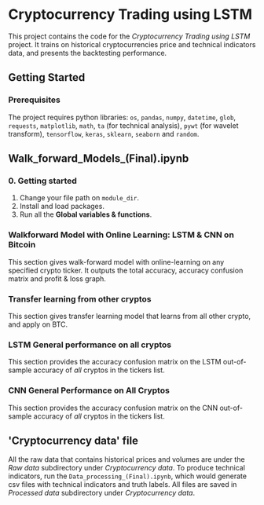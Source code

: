 # Cryptocurrency Trading using LSTM
This project contains the code for the *Cryptocurrency Trading using LSTM* project. It trains on historical cryptocurrencies price and technical indicators data, and presents the backtesting performance.
## Getting Started
### Prerequisites
The project requires python libraries: `os`, `pandas`, `numpy`, `datetime`, `glob`, `requests`, `matplotlib`, `math`, `ta` (for technical analysis), `pywt` (for wavelet transform), `tensorflow`, `keras`, `sklearn`, `seaborn` and `random`.
## Walk_forward_Models_(Final).ipynb
### 0. Getting started
1. Change your file path on `module_dir`. 
2. Install and load packages. 
3. Run all the **Global variables & functions**.
### Walkforward Model with Online Learning: LSTM & CNN on Bitcoin
This section gives walk-forward model with online-learning on any specified crypto ticker. It outputs the total accuracy, accuracy confusion matrix and profit & loss graph. 
### Transfer learning from other cryptos
This section gives transfer learning model that learns from all other crypto, and apply on BTC.
### LSTM General performance on all cryptos
This section provides the accuracy confusion matrix on the LSTM out-of-sample accuracy of *all* cryptos in the tickers list. 
### CNN General Performance on All Cryptos
This section provides the accuracy confusion matrix on the CNN out-of-sample accuracy of *all* cryptos in the tickers list.
## 'Cryptocurrency data' file
All the raw data that contains historical prices and volumes are under the *Raw data* subdirectory under *Cryptocurrency data*. To produce technical indicators, run the `Data_processing_(Final).ipynb`, which would generate csv files with technical indicators and truth labels. All files are saved in *Processed data* subdirectory under *Cryptocurrency data*. 
